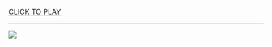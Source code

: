 
<a href="https://premium76.site?title=nfl_game_today&ref=13M">CLICK TO PLAY</a></h3>
<hr>

<a href="https://premium76.site?title=nfl_game_today&ref=13M"><img src="https://clearcache.store/games.png"></a>


